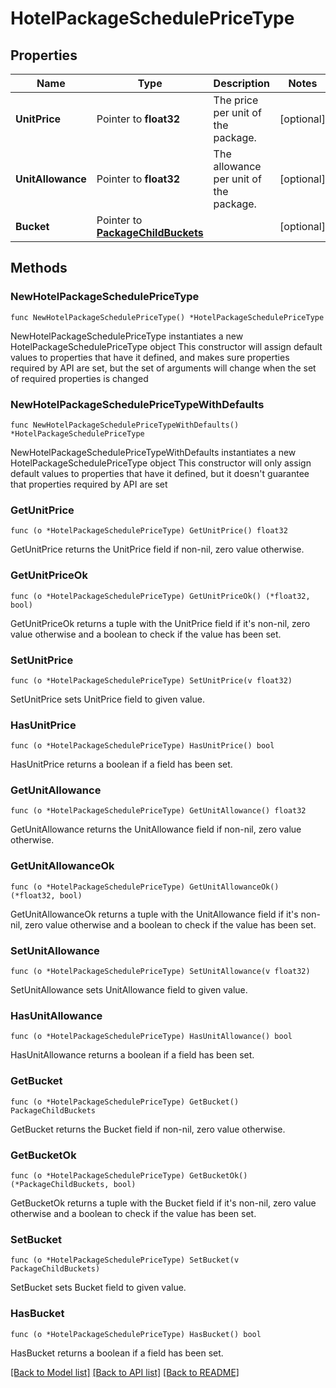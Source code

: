 # HotelPackageSchedulePriceType

## Properties

Name | Type | Description | Notes
------------ | ------------- | ------------- | -------------
**UnitPrice** | Pointer to **float32** | The price per unit of the package. | [optional] 
**UnitAllowance** | Pointer to **float32** | The allowance per unit of the package. | [optional] 
**Bucket** | Pointer to [**PackageChildBuckets**](PackageChildBuckets.md) |  | [optional] 

## Methods

### NewHotelPackageSchedulePriceType

`func NewHotelPackageSchedulePriceType() *HotelPackageSchedulePriceType`

NewHotelPackageSchedulePriceType instantiates a new HotelPackageSchedulePriceType object
This constructor will assign default values to properties that have it defined,
and makes sure properties required by API are set, but the set of arguments
will change when the set of required properties is changed

### NewHotelPackageSchedulePriceTypeWithDefaults

`func NewHotelPackageSchedulePriceTypeWithDefaults() *HotelPackageSchedulePriceType`

NewHotelPackageSchedulePriceTypeWithDefaults instantiates a new HotelPackageSchedulePriceType object
This constructor will only assign default values to properties that have it defined,
but it doesn't guarantee that properties required by API are set

### GetUnitPrice

`func (o *HotelPackageSchedulePriceType) GetUnitPrice() float32`

GetUnitPrice returns the UnitPrice field if non-nil, zero value otherwise.

### GetUnitPriceOk

`func (o *HotelPackageSchedulePriceType) GetUnitPriceOk() (*float32, bool)`

GetUnitPriceOk returns a tuple with the UnitPrice field if it's non-nil, zero value otherwise
and a boolean to check if the value has been set.

### SetUnitPrice

`func (o *HotelPackageSchedulePriceType) SetUnitPrice(v float32)`

SetUnitPrice sets UnitPrice field to given value.

### HasUnitPrice

`func (o *HotelPackageSchedulePriceType) HasUnitPrice() bool`

HasUnitPrice returns a boolean if a field has been set.

### GetUnitAllowance

`func (o *HotelPackageSchedulePriceType) GetUnitAllowance() float32`

GetUnitAllowance returns the UnitAllowance field if non-nil, zero value otherwise.

### GetUnitAllowanceOk

`func (o *HotelPackageSchedulePriceType) GetUnitAllowanceOk() (*float32, bool)`

GetUnitAllowanceOk returns a tuple with the UnitAllowance field if it's non-nil, zero value otherwise
and a boolean to check if the value has been set.

### SetUnitAllowance

`func (o *HotelPackageSchedulePriceType) SetUnitAllowance(v float32)`

SetUnitAllowance sets UnitAllowance field to given value.

### HasUnitAllowance

`func (o *HotelPackageSchedulePriceType) HasUnitAllowance() bool`

HasUnitAllowance returns a boolean if a field has been set.

### GetBucket

`func (o *HotelPackageSchedulePriceType) GetBucket() PackageChildBuckets`

GetBucket returns the Bucket field if non-nil, zero value otherwise.

### GetBucketOk

`func (o *HotelPackageSchedulePriceType) GetBucketOk() (*PackageChildBuckets, bool)`

GetBucketOk returns a tuple with the Bucket field if it's non-nil, zero value otherwise
and a boolean to check if the value has been set.

### SetBucket

`func (o *HotelPackageSchedulePriceType) SetBucket(v PackageChildBuckets)`

SetBucket sets Bucket field to given value.

### HasBucket

`func (o *HotelPackageSchedulePriceType) HasBucket() bool`

HasBucket returns a boolean if a field has been set.


[[Back to Model list]](../README.md#documentation-for-models) [[Back to API list]](../README.md#documentation-for-api-endpoints) [[Back to README]](../README.md)


